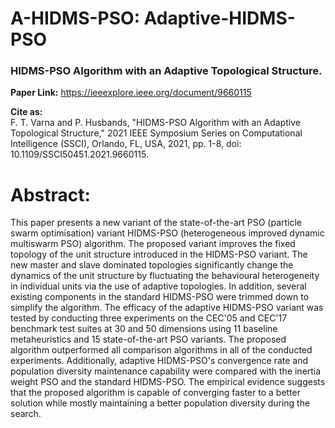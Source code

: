 # A-HIDMS-PSO: Adaptive-HIDMS-PSO
<h3>HIDMS-PSO Algorithm with an Adaptive Topological Structure.</h3>

<b>Paper Link:</b> https://ieeexplore.ieee.org/document/9660115

<b>Cite as:</b><br>
F. T. Varna and P. Husbands, "HIDMS-PSO Algorithm with an Adaptive Topological Structure," 2021 IEEE Symposium Series on Computational Intelligence (SSCI), Orlando, FL, USA, 2021, pp. 1-8, doi: 10.1109/SSCI50451.2021.9660115.
<h1>Abstract:</h1>
This paper presents a new variant of the state-of-the-art PSO (particle swarm optimisation) variant HIDMS-PSO (heterogeneous improved dynamic multiswarm PSO) algorithm. The proposed variant improves the fixed topology of the unit structure introduced in the HIDMS-PSO variant. The new master and slave dominated topologies significantly change the dynamics of the unit structure by fluctuating the behavioural heterogeneity in individual units via the use of adaptive topologies. In addition, several existing components in the standard HIDMS-PSO were trimmed down to simplify the algorithm. The efficacy of the adaptive HIDMS-PSO variant was tested by conducting three experiments on the CEC'05 and CEC'17 benchmark test suites at 30 and 50 dimensions using 11 baseline metaheuristics and 15 state-of-the-art PSO variants. The proposed algorithm outperformed all comparison algorithms in all of the conducted experiments. Additionally, adaptive HIDMS-PSO's convergence rate and population diversity maintenance capability were compared with the inertia weight PSO and the standard HIDMS-PSO. The empirical evidence suggests that the proposed algorithm is capable of converging faster to a better solution while mostly maintaining a better population diversity during the search.
